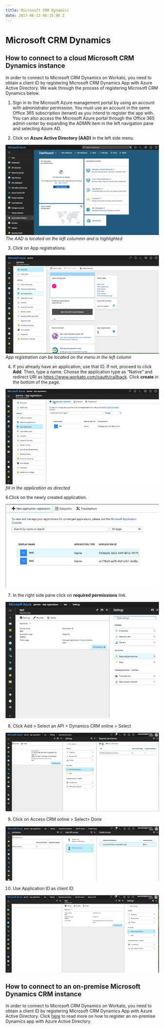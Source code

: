 ```yaml
---
title: Microsoft CRM Dynamics
date: 2017-06-13 06:15:00 Z
---
```


# Microsoft CRM Dynamics

## How to connect to a cloud Microsoft CRM Dynamics instance
In order to connect to Microsoft CRM Dynamics on Workato, you need to obtain a client ID by registering Microsoft CRM Dynamics App with Azure Active Directory. We walk through the process of registering Microsoft CRM Dynamics below.

1. Sign in to the Microsoft Azure management portal by using an account with administrator permission. You must use an account in the same Office 365 subscription (tenant) as you intend to register the app with. You can also access the Microsoft Azure portal through the Office 365 admin center by expanding the ADMIN item in the left navigation pane and selecting Azure AD.

2. Click on **Azure Active Directory (AAD)** in the left side menu.

![Azure Directory](/assets/images/connectors/microsoft-dynamics-CRM/azure-directory.png)
*The AAD is located on the left colummn and is highlighted*

3. Click on App registrations.

![App Registration](/assets/images/connectors/microsoft-dynamics-CRM/app-registrations.png)
*App registration can be located on the menu in the left column*

4. If you already have an application, use that ID. If not, proceed to click **Add**. Then, type a name. Choose the application type as “Native” and redirect URI as https://www.workato.com/oauth/callback. Click **create** in the bottom of the page.

![Add](/assets/images/connectors/microsoft-dynamics-CRM/add.gif)
*fill in the application as directed*

6.Click on the newly created application. 

![Add](/assets/images/connectors/microsoft-dynamics-CRM/click-on-app.png)

7. In the right side pane click on **required permissions** link.

![Required permissions](/assets/images/connectors/microsoft-dynamics-CRM/permission.png)


8. Click Add > Select an API > Dynamics CRM online > Select

![Dynamics CRM](/assets/images/connectors/microsoft-dynamics-CRM/dynamics.gif)

9. Click on Access CRM online > Select> Done 

![CRM online](/assets/images/connectors/microsoft-dynamics-CRM/access-crm.png)

10. Use Application ID as client ID.

![Application ID](/assets/images/connectors/microsoft-dynamics-CRM/application.png)

## How to connect to an on-premise Microsoft Dynamics CRM instance
In order to connect to Microsoft CRM Dynamics on Workato, you need to obtain a client ID by registering Microsoft CRM Dynamics App with Azure Active Directory. Click [here](https://technet.microsoft.com/itpro/powershell/windows/adfs/add-adfsclient) to read more on how to register an on-premise Dynamics app with Azure Active Directory.

